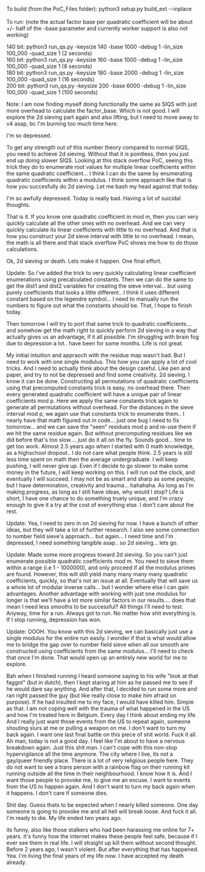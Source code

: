 To build (from the PoC_Files folder): python3 setup.py build_ext --inplace</br></br>
To run: (note the actual factor base per quadratic coefficient will be about +/- half of the -base parameter and currently worker support is also not working)

140 bit: python3 run_qs.py -keysize 140 -base 1000 -debug 1 -lin_size 100_000  -quad_size 1 (2 seconds)    </br>
160 bit: python3 run_qs.py -keysize 160 -base 1000 -debug 1 -lin_size 100_000  -quad_size 1 (8 seconds)    </br>
180 bit: python3 run_qs.py -keysize 180 -base 2000 -debug 1 -lin_size 100_000  -quad_size 1 (16 seconds)   </br>
200 bit: python3 run_qs.py -keysize 200 -base 6000 -debug 1 -lin_size 100_000  -quad_size 1 (100 seconds) </br>

Note: I am now finding myself doing functionally the same as SIQS with just more overhead to calculate the factor_base. Which is not good. I will explore the 2d sieving part again and also lifting, but I need to move away to v4 asap, bc I'm burning too much time here.

I'm so depressed. 

To get any strength out of this number theory compared to normal SIQS, you need to achieve 2d sieving. Without that it is pointless, then you just end up doing slower SIQS. 
Looking at this stack overflow PoC, seeing this trick they do to enumerate root values for multiple linear coefficients within the same quadratic coefficient... I think I can do the same by enumerating quadratic coefficients within a modulus.  I think some approach like that is how you succesfully do 2d sieving. Let me bash my head against that today.

I'm so awfully depressed. Today is really bad. Having a lot of suicidal thoughts. 

That is it. If you know one quadratic coefficient in mod m, then you can very quickly calculate all the other ones with no overhead.
And we can very quickly calculate its linear coefficients with little to no overhead. 
And that is how you construct your 2d sieve interval with little to no overhead. 
I mean, the math is all there and that stack overflow PoC shows me how to do those calculations. 

Ok, 2d sieving or death. Lets make it happen. One final effort. 

Update: So i've added the trick to very quickly calculating linear coefficient enumerations using precalculated constants. Then we can do the same to get the dist1 and dist2 variables for creating the sieve interval... but using purely coefficients that looks a little different.. I think it uses different constant based on the legendre symbol... I need to manually run the numbers to figure out what the constants should be. That, I hope to finish today. 

Then tomorrow I will try to port that same trick to quadratic coefficients.... and somehow get the math right to quickly perform 2d sieving in a way that actually gives us an advantage, if it all possible. I'm struggling with brain fog due to depression a lot.. have been for some months. Life is not great.

My initial intuition and appraoch with the residue map wasn't bad. But I need to work with one single modulus. This how you can apply a lot of cool tricks. And I need to actually think about the design careful. Like pen and paper, and try to not be depressed and find some creativity. 2d sieving. I know it can be done. Constructing all permutations of quadratic coefficients using that precomputed constants trick is easy, no overhead there. Then every generated quadratic coefficient will have a unique pair of linear coefficients mod p. Here we apply the same constants trick again to generate all permutations without overhead. For the distances in the sieve interval mod p, we again use that constants trick to enumerate them.. I nearly have that math figured out in code... just one bug I need to fix tomorrow... and we can save the "seen" residues mod p and re-use them if we hit the same residue again. But without precomputing residues like we did before that's too slow.... just do it all on the fly. Sounds good... time to get too work. Almost 2.5 years ago when I started with 0 math knowledge, as a highschool dropout.. I do not care what people think. 2.5 years is still less time spent on math then the average undergraduate. I will keep pushing, I will never give up. Even if I decide to go slower to make some money in the future, I will keep working on this. I will run out the clock, and eventually I will succeed. I may not be as smart and sharp as some people, but I have determination, creativity and trauma... hahahaha. As long as I'm making progress, as long as I still have ideas, why would I stop? Life is short, I have one chance to do something truely unique, and I'm crazy enough to give it a try at the cost of everything else. I don't care about the rest.

Update: Yea, I need to zero in on 2d sieving for now. I have a bunch of other ideas, but they will take a lot of further research. I also see some connection to number field sieve's approach... but again... I need time and I'm depressed, I need something tangible asap.. so 2d sieving... lets go.

Update: Made some more progress toward 2d sieving. So you can't just enumerate possible quadratic coefficients mod m. You need to sieve them within a range (i.e 1 - 1000000), and only proceed if all the modulus primes are found. However, this will still yield many many many many quadratic coefficients, quickly, so that's not an issue at all. Eventually that will save us a whole lot of modular inverse calls... but I wonder where else I can gain advantages. Another advantage with working with just one modulus for longer is that we'll have a lot more similar factors in our results.... does that mean I need less smooths to be successful? All things I'll need to test. Anyway, time for a run. Always got to run. No matter how shit everything is. If I stop running, depression has won. 

Update: OOOH. You know with this 2d sieving, we can basically just use a single modulus for the entire run easily. I wonder if that is what would allow me to bridge the gap over to number field sieve when all our smooth are constructed using coefficients from the same modulus... I'll need to check that once I'm done. That would open up an entirely new world for me to explore.

Bah when I finished running I heard someone saying to his wife "look at that faggot" (but in dutch), then I kept staring at him as he passed me to see if he would dare say anything. And after that, I decided to run some more and ran right passed the guy (but like really close to make him afraid on purpose). If he had insulted me to my face, I would have killed him. Simple as that. I am not coping well with the trauma of what happened in the US and how I'm treated here in Belgium. Every day I think about ending my life. And I really just want those events from the US to repeat again, someone shouting slurs at me or pulling a weapon on me. I don't want to turn my back again. I want one last final battle on this piece of shit world. Fuck it all.
Ah man, today is not a good day. I feel like I'm about to have a nervous breakdown again. Just this shit man. I can't cope with this non-stop hypervigilance all the time anymore. The city where I live, its not a gay/queer friendly place. There is a lot of very religious people here. They do not want to see a trans person with a rainbow flag on their running kit running outside all the time in their neighbourhood. I know how it is. And I want those people to provoke me, to give me an excuse. I want to events from the US to happen again. And I don't want to turn my back again when it happens. I don't care if someone dies.

Shit day. Guess thats to be expected when I nearly killed someone. One day someone is going to provoke me and all hell will break loose. And fuck it all. I'm ready to die. My life ended two years ago. 

its funny, also like those stalkers who had been harassing me online for 7+ years. it's funny how the internet makes these people feel safe, because if I ever see them in real life. I will straight up kill them without second thought. Before 2 years ago, I wasn't violent. But after everything that has happened. Yea. I'm living the final years of my life now. I have accepted my death already.


